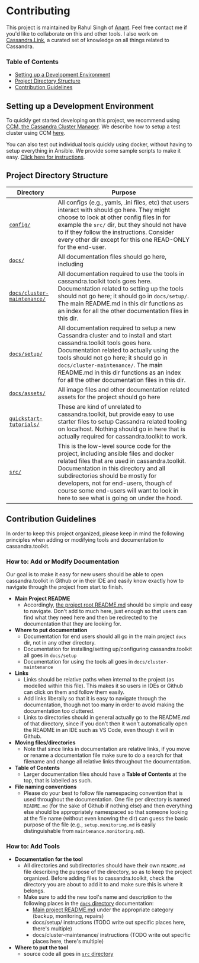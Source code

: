 # Contributing
This project is maintained by Rahul Singh of [Anant](http://anant.us). Feel free contact me if you'd like to collaborate on this and other tools. I also work on [Cassandra.Link](http://cassandra.link), a curated set of knowledge on all things related to Cassandra.

### Table of Contents
- [Setting up a Development Environment](#setting-up-a-development-environment)
- [Project Directory Structure](#project-directory-structure)
- [Contribution Guidelines](#contribution-guidelines)

## Setting up a Development Environment
To quickly get started developing on this project, we recommend using [CCM, the Cassandra Cluster Manager](https://github.com/riptano/ccm). We describe how to setup a test cluster using CCM [here](./setup/README.md#sandbox-clusters-for-testing-and-development).

You can also test out individual tools quickly using docker, without having to setup everything in Ansible. We provide some sample scripts to make it easy. [Click here for instructions](../src/docker/README.md).

## Project Directory Structure

| Directory | Purpose | 
| ------------------- | ------------------ |
| [`config/`](../config) | All configs (e.g., yamls, .ini files, etc) that users interact with should go here. They might choose to look at other config files in for example the `src/` dir, but they should not have to if they follow the instructions. Consider every other dir except for this one READ-ONLY for the end-user. |
| [`docs/`](../docs) | All documentation files should go here, including  |
| [`docs/cluster-maintenance/`](../docs/cluster-maintenance) | All documentation required to use the tools in cassandra.toolkit tools goes here. Documentation related to setting up the tools should not go here; it should go in `docs/setup/`. The main README.md in this dir functions as an index for all the other documentation files in this dir. |
| [`docs/setup/`](../docs/setup) | All documentation required to setup a new Cassandra cluster and to install and start cassandra.toolkit tools goes here. Documentation related to actually using the tools should not go here; it should go in `docs/cluster-maintenance/`. The main README.md in this dir functions as an index for all the other documentation files in this dir. |
| [`docs/assets/`](../docs/assets) | All image files and other documentation related assets for the project should go here |
| [`quickstart-tutorials/`](../quickstart-tutorials) | These are kind of unrelated to cassandra.toolkit, but provide easy to use starter files to setup Cassandra related tooling on localhost. Nothing should go in here that is actually required for cassandra.toolkit to work. |
| [`src/`](../src/) | This is the low-level source code for the project, including ansible files and docker related files that are used in cassandra.toolkit. Documentation in this directory and all subdirectories should be mostly for developers, not for end-users, though of course some end-users will want to look in here to see what is going on under the hood. |

## Contribution Guidelines
In order to keep this project organized, please keep in mind the following principles when adding or modifying tools and documentation to cassandra.toolkit. 

### How to: Add or Modify Documentation

Our goal is to make it easy for new users should be able to open cassandra.toolkit in Github or in their IDE and easily know exactly how to navigate through the project from start to finish. 


- **Main Project README**
    - Accordingly, [the project root README.md](../README.md) should be simple and easy to navigate. Don't add to much here, just enough so that users can find what they need here and then be redirected to the documentation that they are looking for. 
- **Where to put documentation**
    - Documentation for end users should all go in the main project `docs` dir, not in any other directory.
    - Documentation for installing/setting up/configuring cassandra.toolkit all goes in `docs/setup`
    - Documentation for using the tools all goes in `docs/cluster-maintenance`
- **Links** 
    - Links should be relative paths when internal to the project (as modelled within this file). This makes it so users in IDEs or Github can click on them and follow them easily. 
    - Add links liberally so that it is easy to navigate through the documentation, though not too many in order to avoid making the documentation too cluttered.
    - Links to directories should in general actually go to the README.md of that directory, since if you don't then it won't automatically open the README in an IDE such as VS Code, even though it will in Github.
- **Moving files/directories**
    - Note that since links in documentation are relative links, if you move or rename a documentation file make sure to do a search for that filename and change all relative links throughout the documentation.
- **Table of Contents**
    - Larger documentation files should have a **Table of Contents** at the top, that is labelled as such.
- **File naming conventions**
    - Please do your best to follow file namespacing convention that is used throughout the documentation. One file per directory is named `README.md` (for the sake of Github if nothing else) and then everything else should be appropriately namespaced so that someone looking at the file name (without even knowing the dir) can guess the basic purpose of the file (e.g., `setup.monitoring.md` is easily distinguishable from `maintenance.monitoring.md`). 

### How to: Add Tools

- **Documentation for the tool**
    - All directories and subdirectories should have their own `README.md` file describing the purpose of the directory, so as to keep the project organized. Before adding files to cassandra.toolkit, check the directory you are about to add it to and make sure this is where it belongs.
    - Make sure to add the new tool's name and description to the following places in the [`docs` directory](../docs) documentation:
        - [Main project README.md](../README.md#tools-in-the-toolkit) under the appropriate category (backup, monitoring, repairs)
        - docs/setup/ instructions (TODO write out specific places here, there's multiple)
        - docs/cluster-maintenance/ instructions (TODO write out specific places here, there's multiple)
- **Where to put the tool**
    - source code all goes in [`src` directory](../src)